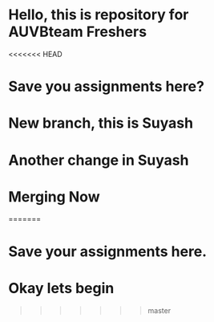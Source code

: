 # Hello, this is repository for AUVBteam Freshers

<<<<<<< HEAD
# Save you assignments here?

# New branch, this is Suyash

# Another change in Suyash

# Merging Now
=======
# Save your assignments here.

# Okay lets begin
>>>>>>> master
